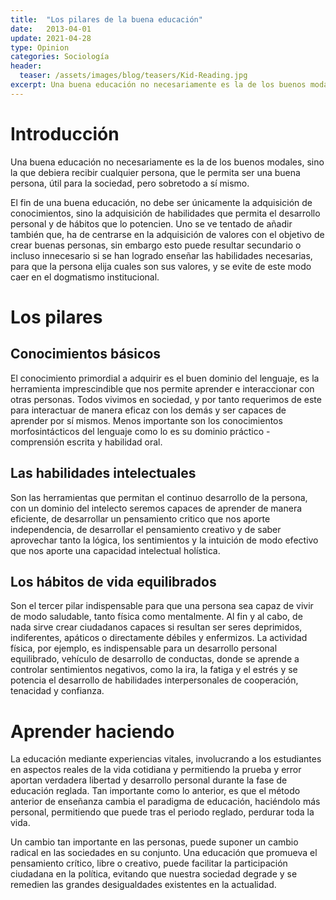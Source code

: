 ```yaml
---
title:  "Los pilares de la buena educación"
date:   2013-04-01
update: 2021-04-28
type: Opinion
categories: Sociología
header:
  teaser: /assets/images/blog/teasers/Kid-Reading.jpg
excerpt: Una buena educación no necesariamente es la de los buenos modales, sino la que debiera recibir cualquier persona, que le permita ser una buena persona, útil para la sociedad, pero sobretodo a sí mismo.
---
```


# Introducción
Una buena educación no necesariamente es la de los buenos modales, sino la que debiera recibir cualquier persona, que le permita ser una buena persona, útil para la sociedad, pero sobretodo a sí mismo.

El fin de una buena educación, no debe ser únicamente la adquisición de conocimientos, sino la adquisición de habilidades que permita el desarrollo personal y de hábitos que lo potencien. Uno se ve tentado de añadir también que, ha de centrarse en la adquisición de valores con el objetivo de crear buenas personas, sin embargo esto puede resultar secundario o incluso innecesario si se han logrado enseñar las habilidades necesarias, para que la persona elija cuales son sus valores, y se evite de este modo caer en el dogmatismo institucional.

# Los pilares

## Conocimientos básicos
El conocimiento primordial a adquirir es el buen dominio del lenguaje, es la herramienta imprescindible que nos permite aprender e interaccionar con otras personas. Todos vivimos en sociedad, y por tanto requerimos de este para interactuar de manera eficaz con los demás y ser capaces de aprender por sí mismos. Menos importante son los conocimientos morfosintácticos del lenguaje como lo es su dominio práctico - comprensión escrita y habilidad oral.

## Las habilidades intelectuales
Son las herramientas que permitan el continuo desarrollo de la persona, con un dominio del intelecto seremos capaces de aprender de manera eficiente, de desarrollar un pensamiento critico que nos aporte independencia, de desarrollar el pensamiento creativo y de saber aprovechar tanto la lógica, los sentimientos y la intuición de modo efectivo que nos aporte una capacidad intelectual holística.

##  Los hábitos de vida equilibrados 
Son el tercer pilar indispensable para que una persona sea capaz de vivir de modo saludable, tanto física como mentalmente. Al fin y al cabo, de nada sirve crear ciudadanos capaces si resultan ser seres deprimidos, indiferentes, apáticos o directamente débiles y enfermizos. La actividad física, por ejemplo, es indispensable para un desarrollo personal equilibrado, vehículo de desarrollo de conductas, donde se aprende a controlar sentimientos negativos, como la ira, la fatiga y el estrés y se potencia el desarrollo de habilidades interpersonales de cooperación, tenacidad y confianza.

# Aprender haciendo
La educación mediante experiencias vitales, involucrando a los estudiantes en aspectos reales de la vida cotidiana y permitiendo la prueba y error aportan verdadera libertad y desarrollo personal durante la fase de educación reglada. Tan importante como lo anterior, es que el método anterior de enseñanza cambia el paradigma de educación, haciéndolo más personal, permitiendo que puede tras el periodo reglado, perdurar toda la vida.

Un cambio tan importante en las personas, puede suponer un cambio radical en las sociedades en su conjunto. Una educación que promueva el pensamiento crítico, libre o creativo, puede facilitar la participación ciudadana en la política, evitando que nuestra sociedad degrade y se remedien las grandes desigualdades existentes en la actualidad.
